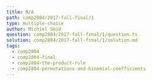 ```yaml
---
title: N/A
path: comp2804/2017-fall-final/1
type: multiple-choice
author: Michiel Smid
question: comp2804/2017-fall-final/1/question.ts
solution: comp2804/2017-fall-final/1/solution.md
tags:
  - comp2804
  - comp2804-final
  - comp2804-the-product-rule
  - comp2804-permutations-and-binomial-coefficients
---
```

